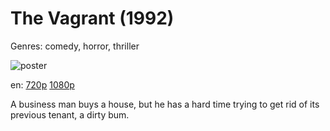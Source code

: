 # The Vagrant (1992)

Genres: comedy, horror, thriller

![poster](http://image.tmdb.org/t/p/w500/8XTaMcU4WxafaIxT6HvfYHL8KTP.jpg)

en:
  [720p](magnet:?xt=urn:btih:729CD798FDF6E1A78CE973D8CAB8E10EF1A336D3&tr=udp://glotorrents.pw:6969/announce&tr=udp://tracker.opentrackr.org:1337/announce&tr=udp://torrent.gresille.org:80/announce&tr=udp://tracker.openbittorrent.com:80&tr=udp://tracker.coppersurfer.tk:6969&tr=udp://tracker.leechers-paradise.org:6969&tr=udp://p4p.arenabg.ch:1337&tr=udp://tracker.internetwarriors.net:1337)
  [1080p](magnet:?xt=urn:btih:8E22553B7A51295B6BF24C04A6B09CAEB80DEFB3&tr=udp://glotorrents.pw:6969/announce&tr=udp://tracker.opentrackr.org:1337/announce&tr=udp://torrent.gresille.org:80/announce&tr=udp://tracker.openbittorrent.com:80&tr=udp://tracker.coppersurfer.tk:6969&tr=udp://tracker.leechers-paradise.org:6969&tr=udp://p4p.arenabg.ch:1337&tr=udp://tracker.internetwarriors.net:1337)
  


A business man buys a house, but he has a hard time trying to get rid of its previous tenant, a dirty bum.